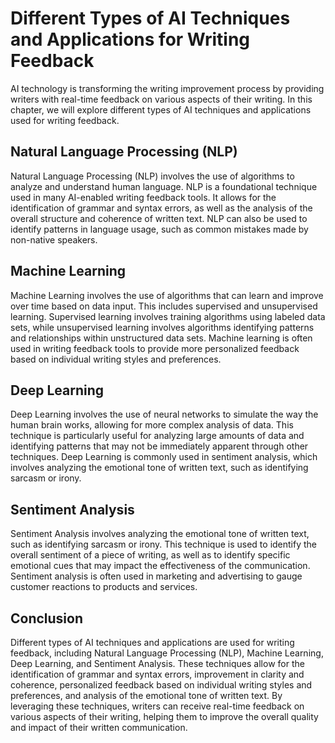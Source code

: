 Different Types of AI Techniques and Applications for Writing Feedback
===================================================================================================================================

AI technology is transforming the writing improvement process by providing writers with real-time feedback on various aspects of their writing. In this chapter, we will explore different types of AI techniques and applications used for writing feedback.

Natural Language Processing (NLP)
---------------------------------

Natural Language Processing (NLP) involves the use of algorithms to analyze and understand human language. NLP is a foundational technique used in many AI-enabled writing feedback tools. It allows for the identification of grammar and syntax errors, as well as the analysis of the overall structure and coherence of written text. NLP can also be used to identify patterns in language usage, such as common mistakes made by non-native speakers.

Machine Learning
----------------

Machine Learning involves the use of algorithms that can learn and improve over time based on data input. This includes supervised and unsupervised learning. Supervised learning involves training algorithms using labeled data sets, while unsupervised learning involves algorithms identifying patterns and relationships within unstructured data sets. Machine learning is often used in writing feedback tools to provide more personalized feedback based on individual writing styles and preferences.

Deep Learning
-------------

Deep Learning involves the use of neural networks to simulate the way the human brain works, allowing for more complex analysis of data. This technique is particularly useful for analyzing large amounts of data and identifying patterns that may not be immediately apparent through other techniques. Deep Learning is commonly used in sentiment analysis, which involves analyzing the emotional tone of written text, such as identifying sarcasm or irony.

Sentiment Analysis
------------------

Sentiment Analysis involves analyzing the emotional tone of written text, such as identifying sarcasm or irony. This technique is used to identify the overall sentiment of a piece of writing, as well as to identify specific emotional cues that may impact the effectiveness of the communication. Sentiment analysis is often used in marketing and advertising to gauge customer reactions to products and services.

Conclusion
----------

Different types of AI techniques and applications are used for writing feedback, including Natural Language Processing (NLP), Machine Learning, Deep Learning, and Sentiment Analysis. These techniques allow for the identification of grammar and syntax errors, improvement in clarity and coherence, personalized feedback based on individual writing styles and preferences, and analysis of the emotional tone of written text. By leveraging these techniques, writers can receive real-time feedback on various aspects of their writing, helping them to improve the overall quality and impact of their written communication.


